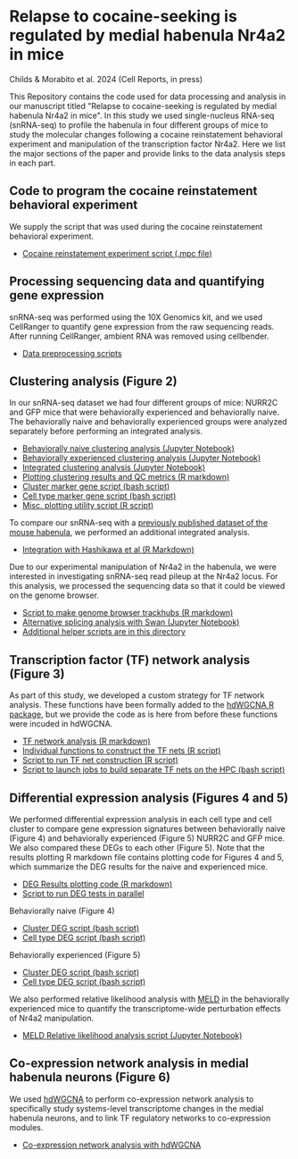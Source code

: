 # Relapse to cocaine-seeking is regulated by medial habenula Nr4a2 in mice
Childs & Morabito et al. 2024 (Cell Reports, in press)

This Repository contains the code used for data processing and analysis in our manuscript
titled "Relapse to cocaine-seeking is regulated by medial habenula Nr4a2 in mice". In this study
we used single-nucleus RNA-seq (snRNA-seq) to profile the habenula in four different groups of mice to
study the molecular changes following a cocaine reinstatement behavioral experiment and manipulation
of the transcription factor Nr4a2. Here we list the major sections of the paper and provide links to the data
analysis steps in each part.

## Code to program the cocaine reinstatement behavioral experiment

We supply the script that was used during the cocaine reinstatement behavioral experiment.

* [Cocaine reinstatement experiment script (.mpc file)](other/behavioral_test.mpc)

## Processing sequencing data and quantifying gene expression

snRNA-seq was performed using the 10X Genomics kit, and we used CellRanger to quantify gene expression 
from the raw sequencing reads. After running CellRanger, ambient RNA was removed using cellbender. 

* [Data preprocessing scripts](preprocessing/)

## Clustering analysis (Figure 2)

In our snRNA-seq dataset we had four different groups of mice: NURR2C and GFP mice that were
behaviorally experienced and behaviorally naive. The behaviorally naive and behaviorally experienced 
groups were analyzed separately before performing an integrated analysis. 

* [Behaviorally naive clustering analysis (Jupyter Notebook)](clustering/scanpy_processing_naive.ipynb)
* [Behaviorally experienced clustering analysis (Jupyter Notebook)](clustering/scanpy_processing_experienced.ipynb)
* [Integrated clustering analysis (Jupyter Notebook)](clustering/integrated_clustering.ipynb)
* [Plotting clustering results and QC metrics (R markdown)](clustering/plotting_for_paper.Rmd)
* [Cluster marker gene script (bash script)](differential_expression/cluster_markers.sub)
* [Cell type marker gene script (bash script)](differential_expression/celltype_markers.sub)
* [Misc. plotting utility script (R script)](other/plotting_utils.R)

To compare our snRNA-seq with a [previously published dataset of the mouse habenula](https://pubmed.ncbi.nlm.nih.gov/32272058/), 
we performed an additional integrated analysis.

* [Integration with Hashikawa et al (R Markdown)](clustering/integrate_hashikawa.Rmd)

Due to our experimental manipulation of Nr4a2 in the habenula, we were interested in investigating 
snRNA-seq read pileup at the Nr4a2 locus. For this analysis, we processed the sequencing data so that it could 
be viewed on the genome browser. 

* [Script to make genome browser trackhubs (R markdown)](trackhubs/make_trackhubs.Rmd)
* [Alternative splicing analysis with Swan (Jupyter Notebook)](other/swan.ipynb)
* [Additional helper scripts are in this directory](trackhubs/)

## Transcription factor (TF) network analysis (Figure 3)

As part of this study, we developed a custom strategy for TF network analysis. These functions have been formally added to the 
[hdWGCNA R package](https://smorabit.github.io/hdWGCNA/), but we provide the code as is here from before these functions
were incuded in hdWGCNA.

* [TF network analysis (R markdown)](TF_nets/TF_analysis.Rmd)
* [Individual functions to construct the TF nets (R script)](TF_nets/TF_functions.R)
* [Script to run TF net construction (R script)](TF_nets/parallel_TFnets.R)
* [Script to launch jobs to build separate TF nets on the HPC (bash script)](TF_nets/run_ConstructTFNets.sub)

## Differential expression analysis (Figures 4 and 5)

We performed differential expression analysis in each cell type and cell cluster to compare gene expression signatures
between behaviorally naive (Figure 4) and behaviorally experienced (Figure 5) NURR2C and GFP mice. We also compared 
these DEGs to each other (Figure 5). Note that the results plotting R markdown file contains plotting code 
for Figures 4 and 5, which summarize the DEG results for the naive and experienced mice.

* [DEG Results plotting code (R markdown)](differential_expression/DEG_plotting.Rmd)
* [Script to run DEG tests in parallel](other/parallel_DEGs.R)

Behaviorally naive (Figure 4)
* [Cluster DEG script (bash script)](differential_expression/cluster_Naive_Nurr2c_vs_GFP.sub)
* [Cell type DEG script (bash script)](differential_expression/celltype_Naive_Nurr2c_vs_GFP.sub)

Behaviorally experienced (Figure 5)
* [Cluster DEG script (bash script)](differential_expression/cluster_Nurr2c_vs_GFP.sub)
* [Cell type DEG script (bash script)](differential_expression/celltype_Nurr2c_vs_GFP.sub)

We also performed relative likelihood analysis with [MELD](https://github.com/KrishnaswamyLab/MELD)
in the behaviorally experienced mice to quantify the transcriptome-wide perturbation effects of Nr4a2 
manipulation.
* [MELD Relative likelihood analysis script (Jupyter Notebook)](other/run_MELD_revision.ipynb)

## Co-expression network analysis in medial habenula neurons (Figure 6)

We used [hdWGCNA](https://github.com/smorabit/hdWGCNA/) to perform co-expression network analysis to 
specifically study systems-level transcriptome changes in the medial habenula neurons, 
and to link TF regulatory networks to co-expression modules. 

* [Co-expression network analysis with hdWGCNA](hdWGCNA/hdWGCNA.Rmd)
